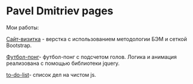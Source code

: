 # Pavel Dmitriev pages
Мои работы:

[Сайт-визитка](https://pavel-dmitriev.github.io/pd-website/) - верстка с использованием методологии БЭМ и сеткой Bootstrap.

[Футбол-понг](https://pavel-dmitriev.github.io/football-pong/)- футбол-понг c подсчетом голов. Логика и анимация реализована с помощью библиотеки jquery.

[to-do-list](https://pavel-dmitriev.github.io/to-do-list/src/)- список дел на чистом js.
